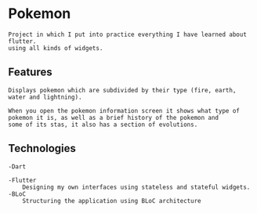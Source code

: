 # Pokemon 
    Project in which I put into practice everything I have learned about flutter.
    using all kinds of widgets. 

## Features 
    
    Displays pokemon which are subdivided by their type (fire, earth, water and lightning).
    
    When you open the pokemon information screen it shows what type of pokemon it is, as well as a brief history of the pokemon and       some of its stas, it also has a section of evolutions. 

## Technologies

    -Dart
  
    -Flutter 
        Designing my own interfaces using stateless and stateful widgets.
    -BLoC
        Structuring the application using BLoC architecture
